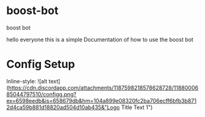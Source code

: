 # boost-bot
boost bot

hello everyone this is a simple Documentation of how to use the boost bot

# Config Setup

Inline-style: 
![alt text](https://cdn.discordapp.com/attachments/1187598218578628728/1188000685044797510/configg.png?ex=6598eedb&is=658679db&hm=104a899e08320fc2ba706ecff6bfb3b8712d4ca59b881d18820ad504d10ab435&"Logo Title Text 1")
